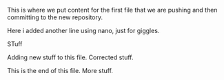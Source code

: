 This is where we put content for the first file that we are pushing and then committing to the new repository.

Here i added another line using nano, just for giggles.

STuff


Adding new stuff to this file. Corrected stuff.

This is the end of this file.
More stuff.
